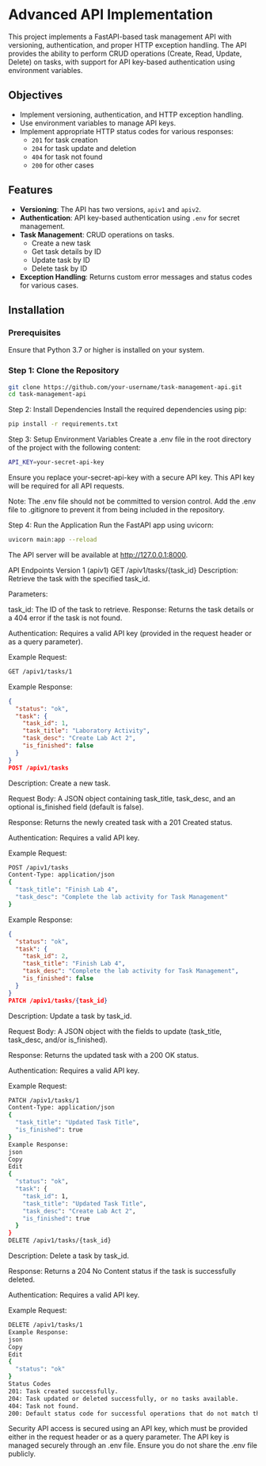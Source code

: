 # Advanced API Implementation

This project implements a FastAPI-based task management API with versioning, authentication, and proper HTTP exception handling. The API provides the ability to perform CRUD operations (Create, Read, Update, Delete) on tasks, with support for API key-based authentication using environment variables.

## Objectives

- Implement versioning, authentication, and HTTP exception handling.
- Use environment variables to manage API keys.
- Implement appropriate HTTP status codes for various responses:
  - `201` for task creation
  - `204` for task update and deletion
  - `404` for task not found
  - `200` for other cases

## Features

- **Versioning**: The API has two versions, `apiv1` and `apiv2`.
- **Authentication**: API key-based authentication using `.env` for secret management.
- **Task Management**: CRUD operations on tasks.
  - Create a new task
  - Get task details by ID
  - Update task by ID
  - Delete task by ID
- **Exception Handling**: Returns custom error messages and status codes for various cases.

## Installation

### Prerequisites

Ensure that Python 3.7 or higher is installed on your system.

### Step 1: Clone the Repository

```bash
git clone https://github.com/your-username/task-management-api.git
cd task-management-api
```

Step 2: Install Dependencies
Install the required dependencies using pip:

```bash
pip install -r requirements.txt
```
Step 3: Setup Environment Variables
Create a .env file in the root directory of the project with the following content:

```bash
API_KEY=your-secret-api-key
```
Ensure you replace your-secret-api-key with a secure API key. This API key will be required for all API requests.

Note: The .env file should not be committed to version control. Add the .env file to .gitignore to prevent it from being included in the repository.

Step 4: Run the Application
Run the FastAPI app using uvicorn:

```bash
uvicorn main:app --reload
```
The API server will be available at http://127.0.0.1:8000.

API Endpoints
Version 1 (apiv1)
GET /apiv1/tasks/{task_id}
Description: Retrieve the task with the specified task_id.

Parameters:

task_id: The ID of the task to retrieve.
Response: Returns the task details or a 404 error if the task is not found.

Authentication: Requires a valid API key (provided in the request header or as a query parameter).

Example Request:

```bash
GET /apiv1/tasks/1
```
Example Response:
```json
{
  "status": "ok",
  "task": {
    "task_id": 1,
    "task_title": "Laboratory Activity",
    "task_desc": "Create Lab Act 2",
    "is_finished": false
  }
}
POST /apiv1/tasks
```
Description: Create a new task.

Request Body: A JSON object containing task_title, task_desc, and an optional is_finished field (default is false).

Response: Returns the newly created task with a 201 Created status.

Authentication: Requires a valid API key.

Example Request:

```bash
POST /apiv1/tasks
Content-Type: application/json
{
  "task_title": "Finish Lab 4",
  "task_desc": "Complete the lab activity for Task Management"
}
```
Example Response:
```json
{
  "status": "ok",
  "task": {
    "task_id": 2,
    "task_title": "Finish Lab 4",
    "task_desc": "Complete the lab activity for Task Management",
    "is_finished": false
  }
}
PATCH /apiv1/tasks/{task_id}
```
Description: Update a task by task_id.

Request Body: A JSON object with the fields to update (task_title, task_desc, and/or is_finished).

Response: Returns the updated task with a 200 OK status.

Authentication: Requires a valid API key.

Example Request:

```bash
PATCH /apiv1/tasks/1
Content-Type: application/json
{
  "task_title": "Updated Task Title",
  "is_finished": true
}
Example Response:
json
Copy
Edit
{
  "status": "ok",
  "task": {
    "task_id": 1,
    "task_title": "Updated Task Title",
    "task_desc": "Create Lab Act 2",
    "is_finished": true
  }
}
DELETE /apiv1/tasks/{task_id}
```
Description: Delete a task by task_id.

Response: Returns a 204 No Content status if the task is successfully deleted.

Authentication: Requires a valid API key.

Example Request:

```bash
DELETE /apiv1/tasks/1
Example Response:
json
Copy
Edit
{
  "status": "ok"
}
Status Codes
201: Task created successfully.
204: Task updated or deleted successfully, or no tasks available.
404: Task not found.
200: Default status code for successful operations that do not match the specific cases above.

```
Security
API access is secured using an API key, which must be provided either in the request header or as a query parameter. The API key is managed securely through an .env file. Ensure you do not share the .env file publicly.
